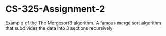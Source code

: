 # CS-325-Assignment-2
Example of the The Mergesort3 algorithm. A famous merge sort algorithm that subdivides the data into 3 sections recursively
